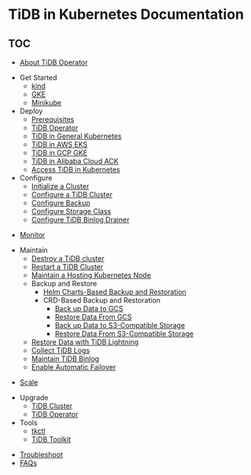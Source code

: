 # TiDB in Kubernetes Documentation

<!-- markdownlint-disable MD007 -->
<!-- markdownlint-disable MD032 -->

## TOC

- [About TiDB Operator](tidb-operator-overview.md)
+ Get Started
  - [kind](deploy-tidb-from-kubernetes-kind.md)
  - [GKE](deploy-tidb-from-kubernetes-gke.md)
  - [Minikube](deploy-tidb-from-kubernetes-minikube.md)
+ Deploy
  - [Prerequisites](prerequisites.md)
  - [TiDB Operator](deploy-tidb-operator.md)
  - [TiDB in General Kubernetes](deploy-on-general-kubernetes.md)
  - [TiDB in AWS EKS](deploy-on-aws-eks.md)
  - [TiDB in GCP GKE](deploy-on-gcp-gke.md)
  - [TiDB in Alibaba Cloud ACK](deploy-on-alibaba-cloud.md)
  - [Access TiDB in Kubernetes](access-tidb.md)
+ Configure
  - [Initialize a Cluster](initialize-a-cluster.md)
  - [Configure a TiDB Cluster](configure-a-tidb-cluster.md)
  - [Configure Backup](configure-backup.md)
  - [Configure Storage Class](configure-storage-class.md)
  - [Configure TiDB Binlog Drainer](configure-tidb-binlog-drainer.md)
- [Monitor](monitor-a-tidb-cluster.md)
+ Maintain
  - [Destroy a TiDB cluster](destroy-a-tidb-cluster.md)
  - [Restart a TiDB Cluster](restart-a-tidb-cluster.md)
  - [Maintain a Hosting Kubernetes Node](maintain-a-kubernetes-node.md)
  + Backup and Restore
    - [Helm Charts-Based Backup and Restoration](backup-and-restore-using-helm-charts.md)
    + CRD-Based Backup and Restoration
      - [Back up Data to GCS](backup-to-gcs.md)
      - [Restore Data From GCS](restore-from-gcs.md)
      - [Back up Data to S3-Compatible Storage](backup-to-s3.md)
      - [Restore Data From S3-Compatible Storage](restore-from-s3.md)
  - [Restore Data with TiDB Lightning](restore-data-using-tidb-lightning.md)
  - [Collect TiDB Logs](collect-tidb-logs.md)
  - [Maintain TiDB Binlog](maintain-tidb-binlog.md)
  - [Enable Automatic Failover](use-auto-failover.md)
- [Scale](scale-a-tidb-cluster.md)
+ Upgrade
  - [TiDB Cluster](upgrade-a-tidb-cluster.md)
  - [TiDB Operator](upgrade-tidb-operator.md)
+ Tools
  - [tkctl](use-tkctl.md)
  - [TiDB Toolkit](tidb-toolkit.md)
- [Troubleshoot](troubleshoot.md)
- [FAQs](faq.md)
